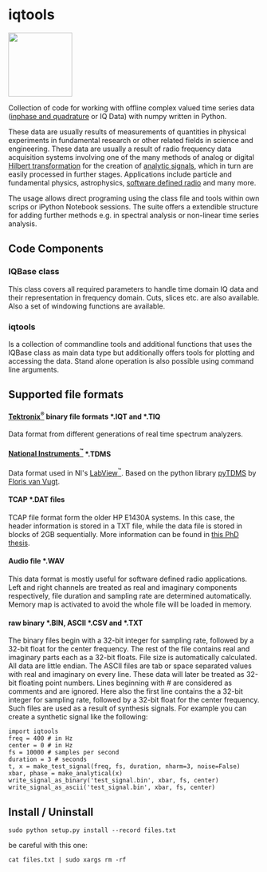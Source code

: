 iqtools
============
<img src="https://raw.githubusercontent.com/xaratustrah/iqtools/master/icon.png" width="128">

Collection of code for working with offline complex valued time series data ([inphase and quadrature](https://en.wikipedia.org/wiki/In-phase_and_quadrature_components) or IQ Data) with numpy written in Python. 

These data are usually results of measurements of quantities in physical experiments in fundamental research or other related fields in science and engineering. These data are usually a result of radio frequency data acquisition systems involving one of the many methods of analog or digital [Hilbert transformation](https://en.wikipedia.org/wiki/Hilbert_transform) for the creation of [analytic signals](https://en.wikipedia.org/wiki/Analytic_signal), which in turn are easily processed in further stages. Applications include particle and fundamental physics, astrophysics, [software defined radio](https://en.wikipedia.org/wiki/Software-defined_radio) and many more.

The usage allows direct programing using the class file and tools within own scrips or iPython Notebook sessions. The suite offers a extendible structure for adding further methods e.g. in spectral analysis or non-linear time series analysis.

## Code Components

### IQBase class
This class covers all required parameters to handle time domain IQ data and their representation in frequency domain. Cuts, slices etc. are also available. Also a set of windowing functions are available.

### iqtools
Is a collection of commandline tools and additional functions that uses the IQBase class as main data type but additionally offers tools for plotting and accessing the data. Stand alone operation is also possible using
command line arguments.


## Supported file formats

#### [Tektronix<sup>&reg;</sup>](http://www.tek.com) binary file formats \*.IQT and \*.TIQ

Data format from different generations of real time spectrum analyzers.

#### [National Instruments<sup>&trade;</sup>](http://www.ni.com) \*.TDMS

Data format used in NI's [LabView<sup>&trade;</sup>](http://www.ni.com/labview/). Based on the python library [pyTDMS](http://sourceforge.net/projects/pytdms/) by [Floris van Vugt](http://www.florisvanvugt.com).

#### TCAP \*.DAT files
TCAP file format form the older HP E1430A systems. In this case, the header information is stored in a TXT file, while the data file is stored in blocks of 2GB sequentially. More information can be found in [this PhD thesis](http://www.worldcat.org/oclc/76566695).

#### Audio file \*.WAV

This data format is mostly useful for software defined radio applications. Left and right channels are treated as real and imaginary components respectively, file duration and sampling rate are determined automatically. Memory map is activated to avoid the whole file will be loaded in memory.

#### raw binary \*.BIN, ASCII \*.CSV and \*.TXT 

The binary files begin with a 32-bit integer for sampling rate, followed by a 32-bit float for the center frequency. The rest of the file contains real and imaginary parts each as a 32-bit floats. File size is automatically calculated. All data are little endian. The ASCII files are tab or space separated values with real and imaginary on every line. These data will later be treated as 32-bit floating point numbers. Lines beginning with # are considered as comments and are ignored. Here also the first line contains the a 32-bit integer for sampling rate, followed by a 32-bit float for the center frequency. Such files are used as a result of synthesis signals. For example you can create a synthetic signal like the following: 

    import iqtools
    freq = 400 # in Hz
    center = 0 # in Hz
    fs = 10000 # samples per second
    duration = 3 # seconds
    t, x = make_test_signal(freq, fs, duration, nharm=3, noise=False)
    xbar, phase = make_analytical(x)
    write_signal_as_binary('test_signal.bin', xbar, fs, center)
    write_signal_as_ascii('test_signal.bin', xbar, fs, center)


## Install / Uninstall

    sudo python setup.py install --record files.txt

be careful with this one:

    cat files.txt | sudo xargs rm -rf
